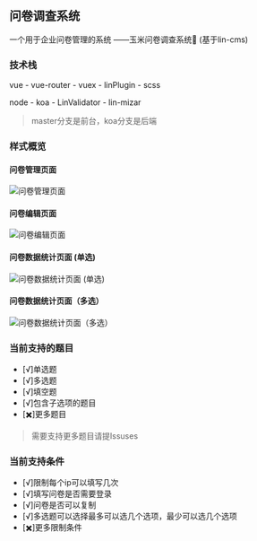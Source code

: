 ## 问卷调查系统
一个用于企业问卷管理的系统 ——玉米问卷调查系统🌽 (基于lin-cms)

### 技术栈
vue - vue-router - vuex - linPlugin - scss

node - koa - LinValidator - lin-mizar 

>master分支是前台，koa分支是后端

### 样式概览
#### 问卷管理页面
![问卷管理页面](http://qyimg.waterbang.top/questionnaire.png)

#### 问卷编辑页面
![问卷编辑页面](http://qyimg.waterbang.top/edit.png)

#### 问卷数据统计页面 (单选)
![问卷数据统计页面 (单选)](http://qyimg.waterbang.top/data.png)

#### 问卷数据统计页面（多选）
![问卷数据统计页面（多选）](http://qyimg.waterbang.top/multiple.png)

### 当前支持的题目

- [√]单选题
- [√]多选题
- [√]填空题
- [√]包含子选项的题目
- [✖️]更多题目

> 需要支持更多题目请提Issuses

### 当前支持条件

- [√]限制每个ip可以填写几次
- [√]填写问卷是否需要登录
- [√]问卷是否可以复制
- [√]多选题可以选择最多可以选几个选项，最少可以选几个选项
- [✖️]更多限制条件

